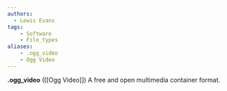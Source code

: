 ```yaml
---
authors:
  - Lewis Evans
tags:
    - Software
    - File_types
aliases:
    - .ogg_video
    - Ogg Video
---
```

**.ogg_video** ([[Ogg Video]]) A free and open multimedia container format.
